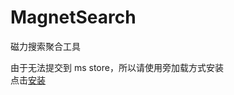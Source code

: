 # MagnetSearch
磁力搜索聚合工具

由于无法提交到 ms store，所以请使用旁加载方式安装  
点击<a href="ms-appinstaller:?source=https%3A%2F%2Fgithub.com%2Fh82258652%2FMagnetSearch%2Fraw%2Fmaster%2Fapp%2FMagnetSearch.msixbundle">安装</a>
